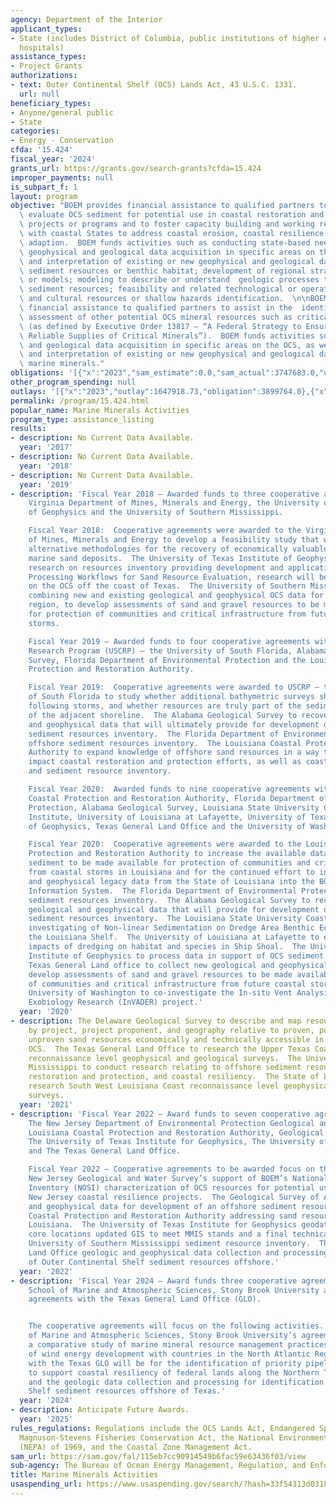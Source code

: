 ```yaml
---
agency: Department of the Interior
applicant_types:
- State (includes District of Columbia, public institutions of higher education and
  hospitals)
assistance_types:
- Project Grants
authorizations:
- text: Outer Continental Shelf (OCS) Lands Act, 43 U.S.C. 1331.
  url: null
beneficiary_types:
- Anyone/general public
- State
categories:
- Energy - Conservation
cfda: '15.424'
fiscal_year: '2024'
grants_url: https://grants.gov/search-grants?cfda=15.424
improper_payments: null
is_subpart_f: 1
layout: program
objective: "BOEM provides financial assistance to qualified partners to identify and\
  \ evaluate OCS sediment for potential use in coastal restoration and beach nourishment\
  \ projects or programs and to foster capacity building and working relationships\
  \ with coastal States to address coastal erosion, coastal resilience, and climate\
  \ adaption.  BOEM funds activities such as conducting state-based needs assessments;\
  \ geophysical and geological data acquisition in specific areas on the OCS; analysis\
  \ and interpretation of existing or new geophysical and geological data to delineate\
  \ sediment resources or benthic habitat; development of regional stratigraphic interpretations\
  \ or models; modeling to describe or understand  geologic processes that affect\
  \ sediment resources; feasibility and related technological or operations studies;\
  \ and cultural resources or shallow hazards identification.  \n\nBOEM also provides\
  \ financial assistance to qualified partners to assist in the  identification and\
  \ assessment of other potential OCS mineral resources such as critical minerals\
  \ (as defined by Executive Order 13817 – “A Federal Strategy to Ensure Secure and\
  \ Reliable Supplies of Critical Minerals”).  BOEM funds activities such as geophysical\
  \ and geological data acquisition in specific areas on the OCS, as well as analysis\
  \ and interpretation of existing or new geophysical and geological data to delineate\
  \ marine minerals."
obligations: '[{"x":"2023","sam_estimate":0.0,"sam_actual":3747683.0,"usa_spending_actual":3609309.45},{"x":"2024","sam_estimate":0.0,"sam_actual":3432785.0,"usa_spending_actual":3397997.13},{"x":"2025","sam_estimate":0.0,"sam_actual":0.0,"usa_spending_actual":-23.37}]'
other_program_spending: null
outlays: '[{"x":"2023","outlay":1647918.73,"obligation":3899764.0},{"x":"2024","outlay":65299.7,"obligation":925000.0},{"x":"2025","outlay":0.0,"obligation":0.0}]'
permalink: /program/15.424.html
popular_name: Marine Minerals Activities
program_type: assistance_listing
results:
- description: No Current Data Available.
  year: '2017'
- description: No Current Data Available.
  year: '2018'
- description: No Current Data Available.
  year: '2019'
- description: 'Fiscal Year 2018 – Awarded funds to three cooperative agreements with;
    Virginia Department of Mines, Minerals and Energy, the University of Texas Institute
    of Geophysics and the University of Southern Mississippi.

    Fiscal Year 2018:  Cooperative agreements were awarded to the Virginia Department
    of Mines, Minerals and Energy to develop a feasibility study that will examine
    alternative methodologies for the recovery of economically valuable minerals from
    marine sand deposits.  The University of Texas Institute of Geophysics providing
    research on resources inventory providing development and application of Geophysical
    Processing Workflows for Sand Resource Evaluation, research will be conducted
    on the OCS off the coast of Texas.  The University of Southern Mississippi study
    combining new and existing geological and geophysical OCS data for a multi-state
    region, to develop assessments of sand and gravel resources to be made available
    for protection of communities and critical infrastructure from future coastal
    storms.

    Fiscal Year 2019 – Awarded funds to four cooperative agreements with U.S. Coastal
    Research Program (USCRP) – the University of South Florida, Alabama Geological
    Survey, Florida Department of Environmental Protection and the Louisiana Coastal
    Protection and Restoration Authority.

    Fiscal Year 2019:  Cooperative agreements were awarded to USCRP – the University
    of South Florida to study whether additional bathymetric surveys should be performed
    following storms, and whether resources are truly part of the sediment budget
    of the adjacent shoreline.  The Alabama Geological Survey to recover legacy geological
    and geophysical data that will ultimately provide for development of an offshore
    sediment resources inventory.  The Florida Department of Environmental Protection
    offshore sediment resources inventory.  The Louisiana Coastal Protection and Restoration
    Authority to expand knowledge of offshore sand resources in a way that can positively
    impact coastal restoration and protection efforts, as well as coastal resiliency
    and sediment resource inventory.

    Fiscal Year 2020:  Awarded funds to nine cooperative agreements with the Louisiana
    Coastal Protection and Restoration Authority, Florida Department of Environmental
    Protection, Alabama Geological Survey, Louisiana State University Coastal Marine
    Institute, University of Louisiana at Lafayette, University of Texas Institute
    of Geophysics, Texas General Land Office and the University of Washington.

    Fiscal Year 2020:  Cooperative agreements were awarded to the Louisiana Coast
    Protection and Restoration Authority to increase the available datasets for restoration-quality
    sediment to be made available for protection of communities and critical infrastructure
    from coastal storms in Louisiana and for the continued effort to incorporate geological
    and geophysical legacy data from the State of Louisiana into the BOEM Marine Minerals
    Information System.  The Florida Department of Environmental Protection offshore
    sediment resources inventory.  The Alabama Geological Survey to recover legacy
    geological and geophysical data that will provide for development of an offshore
    sediment resources inventory.  The Louisiana State University Coastal Marine Institute
    investigating of Non-linear Sedimentation on Dredge Area Benthic Ecosystem on
    the Louisiana Shelf.  The University of Louisiana at Lafayette to examine the
    impacts of dredging on habitat and species in Ship Shoal.  The University of Texas
    Institute of Geophysics to process data in support of OCS sediment inventory.  The
    Texas General Land office to collect new geological and geophysical OCS data to
    develop assessments of sand and gravel resources to be made available for protection
    of communities and critical infrastructure from future coastal storms in Texas.  The
    University of Washington to co-investigate the In-situ Vent Analysis Divebot for
    Exobiology Research (InVADER) project.'
  year: '2020'
- description: The Delaware Geological Survey to describe and map resource demand
    by project, project proponent, and geography relative to proven, potential, and
    unproven sand resources economically and technically accessible in the adjacent
    OCS.  The Texas General Land Office to research the Upper Texas Coast conducting
    reconnaissance level geophysical and geological surveys.  The University of Southern
    Mississippi to conduct research relating to offshore sediment resources, coastal
    restoration and protection, and coastal resiliency.  The State of Louisiana to
    research South West Louisiana Coast reconnaissance level geophysical and geological
    surveys.
  year: '2021'
- description: 'Fiscal Year 2022 – Award funds to seven cooperative agreements with
    The New Jersey Department of Environmental Protection Geological and Water Survey,
    Louisiana Coastal Protection and Restoration Authority, Geological Survey of Alabama,
    The University of Texas Institute for Geophysics, The University of Southern Mississippi,
    and The Texas General Land Office.

    Fiscal Year 2022 – Cooperative agreements to be awarded focus on the following.  The
    New Jersey Geological and Water Survey’s support of BOEM’s National Offshore Sand
    Inventory (NOSI) characterization of OCS resources for potential use in upcoming
    New Jersey coastal resilience projects.  The Geological Survey of Alabama geological
    and geophysical data for development of an offshore sediment resources inventory.  Louisiana
    Coastal Protection and Restoration Authority addressing sand resource needs offshore
    Louisiana.  The University of Texas Institute for Geophysics geodatabase with
    core locations updated GIS to meet MMIS stands and a final technical report.  The
    University of Southern Mississippi sediment resource inventory.  The Texas General
    Land Office geologic and geophysical data collection and processing for identification
    of Outer Continental Shelf sediment resources offshore.'
  year: '2022'
- description: 'Fiscal Year 2024 – Award funds three cooperative agreement with The
    School of Marine and Atmospheric Sciences, Stony Brook University and two cooperative
    agreements with the Texas General Land Office (GLO).


    The cooperative agreements will focus on the following activities. The School
    of Marine and Atmospheric Sciences, Stony Brook University’s agreement will be
    a comparative study of marine mineral resource management practices in the context
    of wind energy development with countries in the North Atlantic Region. The agreements
    with the Texas GLO will be for the identification of priority pipelines for removal
    to support coastal resiliency of federal lands along the Northern Texas coastline
    and the geologic data collection and processing for identification of Outer Continental
    Shelf sediment resources offshore of Texas.'
  year: '2024'
- description: Anticipate Future Awards.
  year: '2025'
rules_regulations: Regulations include the OCS Lands Act, Endangered Species Act,
  Magnuson-Stevens Fisheries Conservation Act, the National Environmental Policy Act
  (NEPA) of 1969, and the Coastal Zone Management Act.
sam_url: https://sam.gov/fal/115eb7cc90914549b6fac59e63436f03/view
sub-agency: The Bureau of Ocean Energy Management, Regulation, and Enforcement
title: Marine Minerals Activities
usaspending_url: https://www.usaspending.gov/search/?hash=33f54313d031832b8ff3b8e096fa2618
---
```

